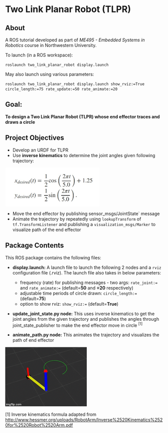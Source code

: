 # Two Link Planar Robot (TLPR)

## About

A ROS tutorial developed as part of *ME495 - Embedded Systems in Robotics* course in Northwestern University.

To launch (in a ROS workspace): 
```
roslaunch two_link_planar_robot display.launch
```

May also launch using various parameters:
```
roslaunch two_link_planar_robot display.launch show_rviz:=True circle_length:=75 rate_update:=50 rate_animate:=20
```

## Goal:

**To design a Two Link Planar Robot (TLPR) whose end effector traces and draws a circle**

## Project Objectives

* Develop an URDF for TLPR 
* Use **inverse kinematics** to determine the joint angles given following trajectory:

<img src="/bin/trajectory.jpg" align="middle" width="300"> 

* Move the end effector by publishing sensor_msgs/JointState` message
* Animate the trajectory by repeatedly using `lookupTransform` of `tf.TransformListener` and publishing a `visualization_msgs/Marker` to visualize path of the end effector

## Package Contents

This ROS package contains the following files:

* **display.launch:** A launch file to launch the following 2 nodes and a `rviz` configuration file (.rviz). The launch file also takes in below parameters:
	* frequency (rate) for publishing messages - two args: `rate_joint:=` and `rate_animate:=` (default=**50** and **=20** respectively)
	* adjustable time periods of circle drawn: `circle_length:=` (default=**75**)
	* option to show rviz: `show_rviz:=` (default=**True**) 

* **update_joint_state.py node:** This uses inverse kinematics to get the joint angles from the given trajectory and publishes the angles through joint_state_publisher to make the end effector move in circle <sup>[1]</sup>

* **animate_path.py node:** This animates the trajectory and visualizes the path of end effector

![TLPR gif](/bin/tlpr.gif)

[1] Inverse kinematics formula adapted from http://www.hessmer.org/uploads/RobotArm/Inverse%2520Kinematics%2520for%2520Robot%2520Arm.pdf





